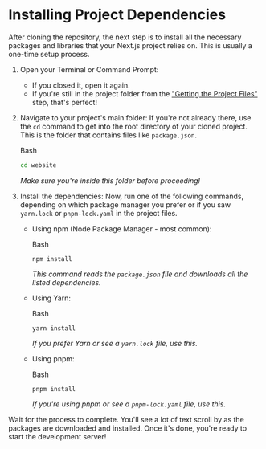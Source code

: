 # Installing Project Dependencies

After cloning the repository, the next step is to install all the necessary packages and libraries that your Next.js project relies on. This is usually a one-time setup process.

1. Open your Terminal or Command Prompt:
   * If you closed it, open it again.
   * If you're still in the project folder from the ["Getting the Project Files"](getting-the-project-files.md) step, that's perfect!
2.  Navigate to your project's main folder: If you're not already there, use the `cd` command to get into the root directory of your cloned project. This is the folder that contains files like `package.json`.

    Bash

    ```bash
    cd website
    ```

    _Make sure you're inside this folder before proceeding!_
3. Install the dependencies: Now, run one of the following commands, depending on which package manager you prefer or if you saw `yarn.lock` or `pnpm-lock.yaml` in the project files.
   *   Using npm (Node Package Manager - most common):

       Bash

       ```
       npm install
       ```

       _This command reads the `package.json` file and downloads all the listed dependencies._
   *   Using Yarn:

       Bash

       ```
       yarn install
       ```

       _If you prefer Yarn or see a `yarn.lock` file, use this._
   *   Using pnpm:

       Bash

       ```
       pnpm install
       ```

       _If you're using pnpm or see a `pnpm-lock.yaml` file, use this._

Wait for the process to complete. You'll see a lot of text scroll by as the packages are downloaded and installed. Once it's done, you're ready to start the development server!

